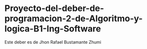 # Proyecto-del-deber-de-programacion-2-de-Algoritmo-y-logica-B1-Ing-Software
Este deber es de Jhon Rafael Bustamante Zhumi
